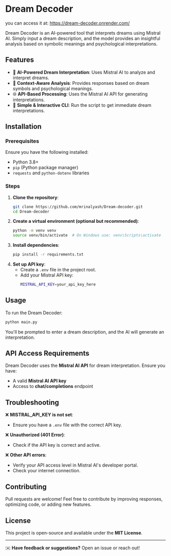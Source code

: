 # Dream Decoder 
you can access it at:
https://dream-decoder.onrender.com/

Dream Decoder is an AI-powered tool that interprets dreams using Mistral AI. Simply input a dream description, and the model provides an insightful analysis based on symbolic meanings and psychological interpretations.

## Features
- 🔮 **AI-Powered Dream Interpretation**: Uses Mistral AI to analyze and interpret dreams.
- 🧠 **Context-Aware Analysis**: Provides responses based on dream symbols and psychological meanings.
- 🌐 **API-Based Processing**: Uses the Mistral AI API for generating interpretations.
- 📜 **Simple & Interactive CLI**: Run the script to get immediate dream interpretations.

## Installation

### Prerequisites
Ensure you have the following installed:
- Python 3.8+
- `pip` (Python package manager)
- `requests` and `python-dotenv` libraries

### Steps
1. **Clone the repository**:
   ```sh
   git clone https://github.com/mrinalyash/Dream-decoder.git
   cd Dream-decoder
   ```
2. **Create a virtual environment (optional but recommended)**:
   ```sh
   python -m venv venv
   source venv/bin/activate  # On Windows use: venv\Scripts\activate
   ```
3. **Install dependencies**:
   ```sh
   pip install -r requirements.txt
   ```
4. **Set up API key**:
   - Create a `.env` file in the project root.
   - Add your Mistral API key:
     ```sh
     MISTRAL_API_KEY=your_api_key_here
     ```

## Usage
To run the Dream Decoder:
```sh
python main.py
```
You'll be prompted to enter a dream description, and the AI will generate an interpretation.

## API Access Requirements
Dream Decoder uses the **Mistral AI API** for dream interpretation. Ensure you have:
- A valid **Mistral AI API key**
- Access to **chat/completions** endpoint

## Troubleshooting
❌ **MISTRAL_API_KEY is not set**:
   - Ensure you have a `.env` file with the correct API key.

❌ **Unauthorized (401 Error)**:
   - Check if the API key is correct and active.

❌ **Other API errors**:
   - Verify your API access level in Mistral AI's developer portal.
   - Check your internet connection.

## Contributing
Pull requests are welcome! Feel free to contribute by improving responses, optimizing code, or adding new features.

## License
This project is open-source and available under the **MIT License**.

---
✉️ **Have feedback or suggestions?** Open an issue or reach out!


